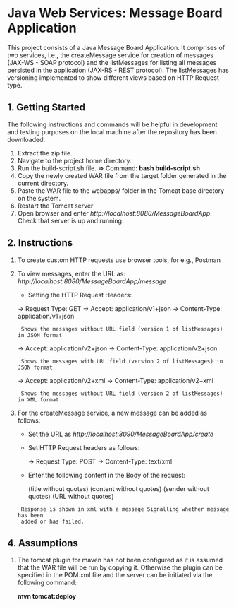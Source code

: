 
# Java Web Services: Message Board Application

This project consists of a Java Message Board Application. It comprises of two services, i.e., the createMessage service for creation of messages (JAX-WS - SOAP protocol) and the listMessages for listing all messages persisted in the application (JAX-RS - REST protocol). The listMessages has versioning implemented to show different views based on HTTP Request type.

## 1. Getting Started

The following instructions and commands will be helpful in development and testing purposes on the local machine after the repository has been downloaded.

1. Extract the zip file.
2. Navigate to the project home directory. 
3. Run the build-script.sh file. => Command: <b>bash build-script.sh</b>
4. Copy the newly created WAR file from the target folder generated in the current directory.
5. Paste the WAR file to the webapps/ folder in the Tomcat base directory on the system.
6. Restart the Tomcat server
7. Open browser and enter <i>http://localhost:8080/MessageBoardApp</i>. Check that server is
   up and running.
 
## 2. Instructions

1. To create custom HTTP requests use browser tools, for e.g., Postman
2. To view messages, enter the URL as:  <i>http://localhost:8080/MessageBoardApp/message</i>
   
   - Setting the HTTP Request Headers:

	-> Request Type: GET
	-> Accept: application/v1+json
    -> Content-Type: application/v1+json
     
        Shows the messages without URL field (version 1 of listMessages) in JSON format

	-> Accept: application/v2+json
        -> Content-Type: application/v2+json
     
        Shows the messages with URL field (version 2 of listMessages) in JSON format

	-> Accept: application/v2+xml
        -> Content-Type: application/v2+xml
     
        Shows the messages without URL field (version 2 of listMessages) in XML format

3. For the createMessage service, a new message can be added as follows:

   - Set the URL as <i>http://localhost:8090/MessageBoardApp/create</i>

   - Set HTTP Request headers as follows:

        -> Request Type: POST
        -> Content-Type: text/xml

   - Enter the following content in the Body of the request:

        <Envelope xmlns="http://schemas.xmlsoap.org/soap/envelope/">
    		<Body>
        		<setMessage xmlns="http://fsecure123.abdkh93.com/">
            			<arg0 xmlns="">(title without quotes)</arg0>
            			<arg1 xmlns="">(content without quotes)</arg1>
            			<arg2 xmlns="">(sender without quotes)</arg2>
            			<arg3 xmlns="">(URL without quotes)</arg3>
        		</setMessage>
    		</Body>
	</Envelope>
 
	    Response is shown in xml with a message Signalling whether message has been 
	    added or has failed.

## 4. Assumptions

1. The tomcat plugin for maven has not been configured as it is assumed that the WAR file will be run by copying it. Otherwise the plugin can be specified in the POM.xml file and the server can be initiated via the following command:

   <b>mvn tomcat:deploy</b>  



















